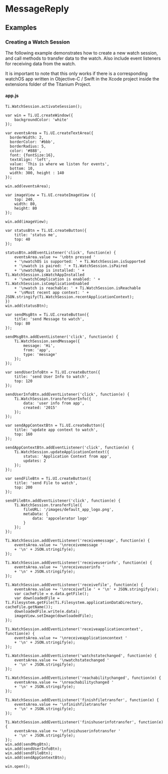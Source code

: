 # MessageReply

<ProxySummary/>

## Examples

### Creating a Watch Session

The following example demonstrates how to create a new watch session, and call methods to transfer
data to the watch. Also include event listeners for receiving data from the watch.

It is important to note that this only works if there is a corresponding watchOS app written
in Objective-C / Swift in the Xcode project inside the extensions folder of the Titanium Project.

#### app.js

    Ti.WatchSession.activateSession();

    var win = Ti.UI.createWindow({
        backgroundColor: 'white'
    });

    var eventsArea = Ti.UI.createTextArea({
      borderWidth: 2,
      borderColor: '#bbb',
      borderRadius: 5,
      color: '#888',
      font: {fontSize:16},
      textAlign: 'left',
      value: 'This is where we listen for events',
      bottom: 10,
      width: 300, height : 140
    });

    win.add(eventsArea);

    var imageView = Ti.UI.createImageView ({
        top: 240,
        width: 80,
        height: 80
    });

    win.add(imageView);

    var statusBtn = Ti.UI.createButton({
        title: 'status me',
        top: 40
    });

    statusBtn.addEventListener('click', function(e) {
        eventsArea.value += '\nbtn pressed '
        + '\nwatchOS is supported: ' + Ti.WatchSession.isSupported
        + '\nwatch is paired: ' + Ti.WatchSession.isPaired
        + '\nwatchApp is installed: ' + Ti.WatchSession.isWatchAppInstalled
        + '\nwatchComplication is enabled: ' + Ti.WatchSession.isComplicationEnabled
        + '\nwatch is reachable: ' + Ti.WatchSession.isReachable
        + '\nMost recent app context: ' + JSON.stringify(Ti.WatchSession.recentApplicationContext);
    })
    win.add(statusBtn);

    var sendMsgBtn = Ti.UI.createButton({
        title: 'send Message to watch',
        top: 80
    });

    sendMsgBtn.addEventListener('click', function(e) {
        Ti.WatchSession.sendMessage({
            message: 'Hi',
            from: 'app',
            type: 'message'
        });
    });

    var sendUserInfoBtn = Ti.UI.createButton({
        title: 'send User Info to watch',
        top: 120
    });

    sendUserInfoBtn.addEventListener('click', function(e) {
        Ti.WatchSession.transferUserInfo({
            data: 'user info from app',
            created: '2015'
        });
    });

    var sendAppContextBtn = Ti.UI.createButton({
        title: 'update app context to watch',
        top: 160
    });

    sendAppContextBtn.addEventListener('click', function(e) {
        Ti.WatchSession.updateApplicationContext({
            status: 'Application Context from app',
            updates: 2
        });
    });

    var sendFileBtn = Ti.UI.createButton({
        title: 'send File to watch',
        top: 200
    });

    sendFileBtn.addEventListener('click', function(e) {
        Ti.WatchSession.transferFile({
            fileURL: '/images/default_app_logo.png',
            metaData: {
                data: 'appcelerator logo'
            }
        });
    });

    Ti.WatchSession.addEventListener('receivemessage', function(e) {
        eventsArea.value += '\nreceivemessage '
        + '\n' + JSON.stringify(e);
    });

    Ti.WatchSession.addEventListener('receiveuserinfo', function(e) {
        eventsArea.value += '\nreceiveuserinfo '
        + '\n' + JSON.stringify(e);
    });

    Ti.WatchSession.addEventListener('receivefile', function(e) {
        eventsArea.value += '\nreceivefile ' + '\n' + JSON.stringify(e);
        var cacheFile = e.data.getFile();
        var downloadedFile = Ti.Filesystem.getFile(Ti.Filesystem.applicationDataDirectory, cacheFile.getName());
        downloadedFile.write(e.data);
        imageView.setImage(downloadedFile);
    });

    Ti.WatchSession.addEventListener('receiveapplicationcontext', function(e) {
        eventsArea.value += '\nreceiveapplicationcontext '
        + '\n' + JSON.stringify(e);
    });

    Ti.WatchSession.addEventListener('watchstatechanged', function(e) {
        eventsArea.value += '\nwatchstatechanged '
        + '\n' + JSON.stringify(e);
    });

    Ti.WatchSession.addEventListener('reachabilitychanged', function(e) {
        eventsArea.value += '\nreachabilitychanged '
        + '\n' + JSON.stringify(e);
    });

    Ti.WatchSession.addEventListener('finishfiletransfer', function(e) {
        eventsArea.value += '\nfinishfiletransfer '
        + '\n' + JSON.stringify(e);
    });

    Ti.WatchSession.addEventListener('finishuserinfotransfer', function(e) {
        eventsArea.value += '\nfinishuserinfotransfer '
        + '\n' + JSON.stringify(e);
    });
    win.add(sendMsgBtn);
    win.add(sendUserInfoBtn);
    win.add(sendFileBtn);
    win.add(sendAppContextBtn);

    win.open();

<ApiDocs/>
